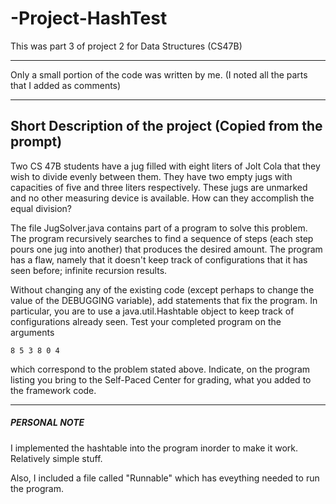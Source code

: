 # -Project-HashTest
This was part 3 of project 2 for Data Structures (CS47B)

************************************************
Only a small portion of the code was written by me. (I noted all the parts that I added as comments)
************************************************

Short Description of the project (Copied from the prompt)
-------------------------------------------------------------
Two CS 47B students have a jug filled with eight liters of Jolt Cola that they wish to divide evenly between them. They have two empty jugs with capacities of five and three liters respectively. These jugs are unmarked and no other measuring device is available. How can they accomplish the equal division?

The file JugSolver.java contains part of a program to solve this problem. The program recursively searches to find a sequence of steps (each step pours one jug into another) that produces the desired amount. The program has a flaw, namely that it doesn't keep track of configurations that it has seen before; infinite recursion results.

Without changing any of the existing code (except perhaps to change the value of the DEBUGGING variable), add statements that fix the program. In particular, you are to use a java.util.Hashtable object to keep track of configurations already seen. Test your completed program on the arguments
~~~
8 5 3 8 0 4
~~~
which correspond to the problem stated above. Indicate, on the program listing you bring to the Self-Paced Center for grading, what you added to the framework code.
************************************************

##### PERSONAL NOTE #####
  
I implemented the hashtable into the program inorder to make it work. Relatively simple stuff.

Also, I included a file called "Runnable" which has eveything needed to run the program. 
